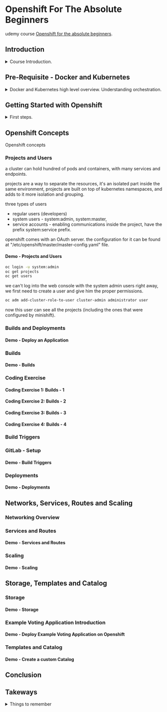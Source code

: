 <!--
// cSpell:ignore Mesos
 -->

# Openshift For The Absolute Beginners

udemy course [Openshift for the absolute beginners](https://www.udemy.com/course/learn-openshift/).


## Introduction
<details>
<summary>
Course Introduction.
</summary>

### Introduction to Openshift
high level overview

Openshift is **Redhat**'s open source container platform, platform as a service.
- IaaS - Infrastructure as a service
- PaaS - Platform as a service
- SaaS - Software as a service

four different flavours:
1. Openshift Origin - open source application container platform.
2. Openshift Online - pulbic application development hosting service.
3. Openshift Dedicated - managed private cluster on AWS/Google clouds.
4. Openshift Enterprise - On-Premise private PaaS.

this course will mostly work with openshift origin.

>"**Openshift Origin** is based on top of Docker containers and the Kubernetes cluster manager, with added developer and operational centric tools that enable rapid application development, deployment and lifecycle management."

Openshift adds tools and support on top of Kubernetes clusters, with built in integrations for easier manager.
- source code manager (like github)
- pipeline
- registry
- software defined networking
- api-centric
- governance (access management)


</details>

## Pre-Requisite - Docker and Kubernetes

<details>
<summary>
Docker and Kubernetes high level overview. Understanding orchestration.
</summary>

Kubernetes = Containers + Orchestration

### Docker Overview

Docker is the most popular container technology.

- Hardware
- OS
- Libraries and Dependencies

complex software architecture requires a lot of diffrent services, such as a webserver, databases, messaging and so on. each service might need different versions, and those dependencies might conflict. and depending on how the software will be deployed, there might be other issues, this is called **the matrix from hell**.

there are problems with onboarding new developers, and each environment (development, testing, production) can also add complexity.

Containers allow us to package the dependencies for each part of the service, and run it independently, no matter the machine.

containers are separated environments that run isolated process, similar to a VM, but lightweight, as they share the underlying kernel.

containers are layered, each layer has the additional parts of the image. we can't run an windows container on a linux engine, but it doesn't matter so much, because the point of containers is to run applications, not to virtualize a machine. this is why containers are light weight compared to virtual machines. starting a container takes seconds, as opposed to minutes in virtual machines.

containers share more resources between one another as opposed to virtual machines.

docker registry - docker hub, which stores images for applications.

we can run many instances of the same image.
```sh
docker container run ansible
docker container run mongodb
docker container run redis
docker container run nodejs
```
Containers vs Image:

Images are used to create containers. an image is a blueprint, while the container is the instance of the application, each container with it's own "file system" layer.

images can be run on any container engine,and it will run the same no matter if it's done on the developer machine or by the operation teams.

### Kubernetes Overview

once we have images and containers, we can move on the orchastration, this matters when we have containers which are dependent on one another and must interact with one another, or when we need to scale up the amount of services to handle higher volume of requests.

Orchestration technologies:
- Docker Swarm
- Kubernetes
- Mesos

docker swarm is easy to set up and get started, Mesos is advanced and hard to learn, while kubernetes is very popular. all cloud providers support kubernetes.

kubernetes allows durability (highly available), scalability, ease of usage (load balancing). we can use kubernetes to run many nodes and even more containers with a declarative approach and configuration files.

</details>

## Getting Started with Openshift

<details>
<summary>
First steps.
</summary>

### Openshift - Architecture Overview

Openshift uses kubernetes as the base layer, with containers and images. it leverages the deployments,pods and services.

openshift can be configured to pull images from a public registry like docker hub, or use the Openshift Container Registry (OCR). 

openshift comes with a management web console that allows users to manage the cluster.

the etcd key-value datastore.

nodes - worker and master nodes.

### Openshift - Setup

setting up openshift:
- on premise
- using public/private cloud

- all in one - master and worker node on the same machine, used for development.
- single master, multiple worker nodes
- highly available with many master and many workers.

minishift is an easy way to get started with openshift on a local machine. it bundles the kubernetes, etcd and openshift into a single ISO image that we can use. we can run it as an image on a virtual machine such as virtual box or vmware.

minishift uses the openshift origin configuration.

### Setup VirtualBox
setting up virtual box.deploying an ubuntu machine on it. we go to the [virtualBox website](https://www.virtualbox.org/), download the file and run it.

we click <kbd>next</kbd> in the wizard to install it. now we open the manager interface. we get an image from [OsBoxes website](https://www.osboxes.org/), we choose ubuntu and download the image to our computer. we open the zipped file and extract a *.vdi* file.

in the management window, we click <kbd>new</kbd> and give the machine a name, and then we decide the type and version (linux release,32 and 64 bit options).

if we don't see the 64 bit option, we might need to enable the virtualization in the bios.

we choose the memory resource and give the machine some diskspace. then <kbd>browse</kbd> to choose the image we downloaded. before powering it up, we click <kbd>settings</kbd> and under *network* we set the network type from **NAT** to **bridge**. we can also take a snapshot of the machine before starting.

the username and the password are provided for us when we download the image in osBoxes website.
in the machine we open the terminal and check our ip and make sure we can ssh into the virtual machine.

```sh
ipconfig
service ssh status
sudo apt-get update
apt-get install openssh-server
service ssh status
```
now we try to shh into the virtual machine, so from the host machine.

#### Demo - OpenShift Setup with Minishift

we download the minishift utility, we choose a proper version,place it in the same drive tha has the virtual box installed, and run the executable with the correct driver. this causes the whole process to start a vm with the minishift image.
```sh
minishift.exe start --vm-driver virtualbox
```
once it's done downloading and setting up, we will see the ip address for the web management console, and some credentials which explain how to login. 

### Management - Web, CLI and REST API

we will start by looking at the ways to interact with the openshift cluster
- web console - the public ip address
- command line interface - with the openshift client
- rest api - used for integrations

we can start with the web console, we can start services and container, and set up projects.

the openshift client cli comes pre-packaged with the minishift.
```sh
oc login -u <username> -p <password>
oc logout
```

we can do rest api calls, but we need to provide an authorization header, the token is a unique key which we can get and is valid for 24 hours.

```sh
oc whoami -t #token
curl https://localhost:8443/oapi/v1/users \
    -H "Authorization: Bearer <Token>"
```

#### Demo - Openshift Management

a bit more about the webconsole and the cli.

the first page is a catalog, which allows us to quickly deploy applications wit a wizard, or to create a ci/cd pipeline. we can also create projects and configure the build/deployment and monitoring tools.

for the cli, we have the `oc` client.
```sh
minishift oc-env # get a command to set the path
SET PATH=C:\Users\usr\.minishift\cache\oc\v3.9.0\windows;%PATH% # add oc to the path
os login -u system:adming #login

oc status #
oc project <project_name> #move between projects
```

curl
```sh
oc whoami -t #token
curl https://192.168.99.102:8443/oapi/v1/projects \
    -H "Authorization: Bearer <Token>"
```


</details>

## Openshift Concepts
<!-- <details> -->
<summary>
Openshift concepts
</summary>

### Projects and Users
a cluster can hold hundred of pods and containers, with many services and endpoints.

projects are a way to separate the resources, it's an isolated part inside the same environment, projects are built on top of kubernetes namespaces, and adds to it more isolation and grouping.

three types of users
- regular users (developers)
- system users - system:admin, system:master,
- service accounts - enabling communications inside the project, have the prefix system:service prefix.

openshift comes with an OAuth server. the configuration for it can be found at "/etc/openshift/master/master-config.yaml" file.

#### Demo - Projects and Users

```sh
oc login -u system:admin
oc get projects
oc get users
```



we can't log into the web console with the system admin users right away, we first need to create a user and give him the proper permissions.

```sh
oc adm add-cluster-role-to-user cluster-admin administrator user
```

now this user can see all the projects (including the ones that were configured by minishift).

### Builds and Deployments
#### Demo - Deploy an Application
### Builds
#### Demo - Builds

### Coding Exercise
#### Coding Exercise 1: Builds - 1
#### Coding Exercise 2: Builds - 2
#### Coding Exercise 3: Builds - 3
#### Coding Exercise 4: Builds - 4
### Build Triggers
### GitLab - Setup
#### Demo - Build Triggers
### Deployments
#### Demo - Deployments

</details>

## Networks, Services, Routes and Scaling


### Networking Overview
### Services and Routes
#### Demo - Services and Routes
### Scaling
#### Demo - Scaling


## Storage, Templates and Catalog

### Storage
#### Demo - Storage
### Example Voting Application Introduction
#### Demo - Deploy Example Voting Application on Openshift
### Templates and Catalog
#### Demo - Create a custom Catalog


## Conclusion

## Takeways

<details>
<summary>
Things to remember
</summary>

| Acronym | Full Name | Notes |
|---|---|---|
|OCR | Openshift Container Registry| | 
|SCM | Source Code Management| |

- `oc whoami` - get user
  - `oc whoami -t` get token
- `oc status`
- `oc login`
- `oc logout`
- `oc get <resource type>` - list resource
  - `oc get projects`
  - `oc get users`
- `oc adm add-cluster-role-to-user <cluster role> <user name>`

</details>
